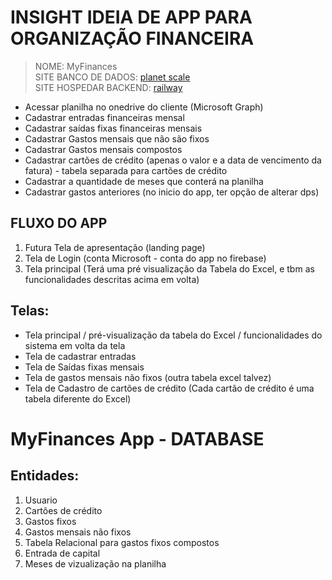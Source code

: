 # INSIGHT IDEIA DE APP PARA ORGANIZAÇÃO FINANCEIRA

> NOME: MyFinances <br>
> SITE BANCO DE DADOS: [planet scale](https://planetscale.com/) <br>
> SITE HOSPEDAR BACKEND: [railway](https://railway.app/)

- Acessar planilha no onedrive do cliente (Microsoft Graph)
- Cadastrar entradas financeiras mensal
- Cadastrar saídas fixas financeiras mensais
- Cadastrar Gastos mensais que não são fixos
- Cadastrar Gastos mensais compostos
- Cadastrar cartões de crédito (apenas o valor e a data de vencimento da fatura) - tabela separada para cartões de crédito
- Cadastrar a quantidade de meses que conterá na planilha
- Cadastrar gastos anteriores (no inicio do app, ter opção de alterar dps)

## FLUXO DO APP

1. Futura Tela de apresentação (landing page)
2. Tela de Login (conta Microsoft - conta do app no firebase)
3. Tela principal (Terá uma pré visualização da Tabela do Excel, e tbm as funcionalidades descritas acima em volta)

## Telas:

- Tela principal / pré-visualização da tabela do Excel / funcionalidades do sistema em volta da tela
- Tela de cadastrar entradas
- Tela de Saídas fixas mensais
- Tela de gastos mensais não fixos (outra tabela excel talvez)
- Tela de Cadastro de cartões de crédito (Cada cartão de crédito é uma tabela diferente do Excel)


# MyFinances App - DATABASE

## Entidades:

1. Usuario
2. Cartões de crédito
3. Gastos fixos
4. Gastos mensais não fixos
5. Tabela Relacional para gastos fixos compostos
5. Entrada de capital
6. Meses de vizualização na planilha
